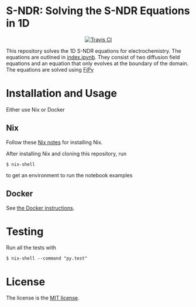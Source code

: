 

# S-NDR: Solving the S-NDR Equations in 1D

<p align="center">
<a href="https://travis-ci.org/wd15/s-ndr" target="_blank">
<img src="https://api.travis-ci.org/wd15/s-ndr.svg"
alt="Travis CI">
</a>
</p>


This repository solves the 1D S-NDR equations for electrochemistry. The equations are outlined in [index.ipynb](./index.ipynb). They consist of two diffusion field equations and an equation that only evolves at the boundary of the domain. The equations are solved using [FiPy](https://www.ctcms.nist.gov/fipy/)

# Installation and Usage

Either use Nix or Docker

## Nix

Follow these [Nix
notes](https://github.com/wd15/nixes/blob/master/NIX-NOTES.md) for
installing Nix.

After installing Nix and cloning this repository, run

    $ nix-shell

to get an environment to run the notebook examples

## Docker

See [the Docker instructions](./DOCKER.md).

# Testing

Run all the tests with

    $ nix-shell --command "py.test"

# License

The license is the [MIT license](./LICENSE).
